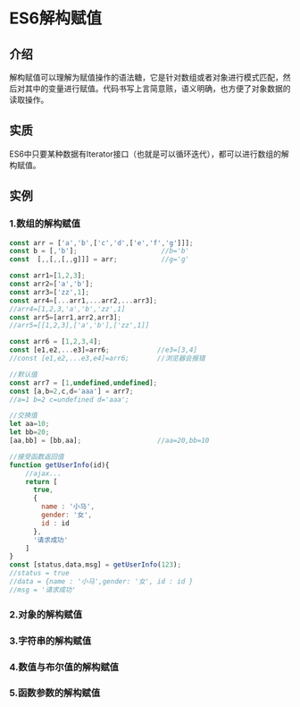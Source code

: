 
# ES6解构赋值
## 介绍
解构赋值可以理解为赋值操作的语法糖，它是针对数组或者对象进⾏模式匹配，然后对其中的变量进⾏赋值。代码书写上⾔简意赅，语义明确，也⽅便了对象数据的读取操作。
## 实质
ES6中只要某种数据有Iterator接⼝（也就是可以循环迭代），都可以进⾏数组的解构赋值。
## 实例
### 1.数组的解构赋值
```javascript
const arr = ['a','b',['c','d',['e','f','g']]];
const b = [,'b'];                     //b='b'
const  [,,[,,[,,g]]] = arr;           //g='g'

const arr1=[1,2,3];
const arr2=['a','b'];
const arr3=['zz',1];
const arr4=[...arr1,...arr2,...arr3];    
//arr4=[1,2,3,'a','b','zz',1]
const arr5=[arr1,arr2,arr3];
//arr5=[[1,2,3],['a','b'],['zz',1]]

const arr6 = [1,2,3,4];
const [e1,e2,...e3]=arr6;            //e3=[3,4]
//const [e1,e2,...e3,e4]=arr6;       //浏览器会报错
```
```javascript
//默认值
const arr7 = [1,undefined,undefined];
const [a,b=2,c,d='aaa'] = arr7;
//a=1 b=2 c=undefined d='aaa';
```
```javascript
//交换值
let aa=10;
let bb=20;
[aa,bb] = [bb,aa];                   //aa=20,bb=10
```
```javascript
//接受函数返回值
function getUserInfo(id){
    //ajax...
    return [
      true,
      {
        name : '小马',
        gender: '女', 
        id : id 
      },
      '请求成功'
    ]    
}
const [status,data,msg] = getUserInfo(123);
//status = true 
//data = {name : '小马',gender: '女', id : id }
//msg = '请求成功'
```
### 2.对象的解构赋值
### 3.字符串的解构赋值
### 4.数值与布尔值的解构赋值
### 5.函数参数的解构赋值

